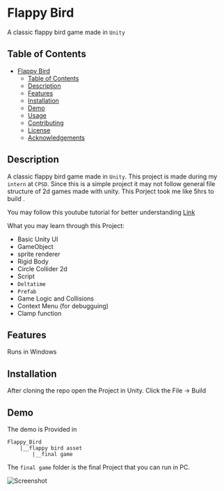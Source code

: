 # Flappy Bird

A classic flappy bird game made in ``Unity``

## Table of Contents

- [Flappy Bird](#project-name)
  - [Table of Contents](#table-of-contents)
  - [Description](#description)
  - [Features](#features)
  - [Installation](#installation)
  - [Demo](#demo)
  - [Usage](#usage)
  - [Contributing](#contributing)
  - [License](#license)
  - [Acknowledgements](#acknowledgements)

## Description

A classic flappy bird game made in ``Unity``. This project is made during my ``intern`` at ``CPSD``. Since this is a simple project it may not follow general file structure of 2d games made with unity. This Porject took me like 5hrs to build .

You may follow this youtube tutorial for better understanding 
[Link](https://www.youtube.com/watch?v=XtQMytORBmM)

What you may learn through this Project:   
- Basic Unity UI
- GameObject
- sprite renderer
- Rigid Body
- Circle Collider 2d
- Script
- ``Deltatime``
- ``Prefab``
- Game Logic and Collisions
- Context Menu (for debugguing)
- Clamp function


## Features

Runs in Windows

## Installation

After cloning the repo open the Project in Unity.
Click the File -> Build 

## Demo

The demo is Provided in

```
Flappy_Bird
    |__flappy bird asset
        |__final game

```

The ``final game`` folder is the final Project that you can run in PC.

![Screenshot](images/screenshot.png)




